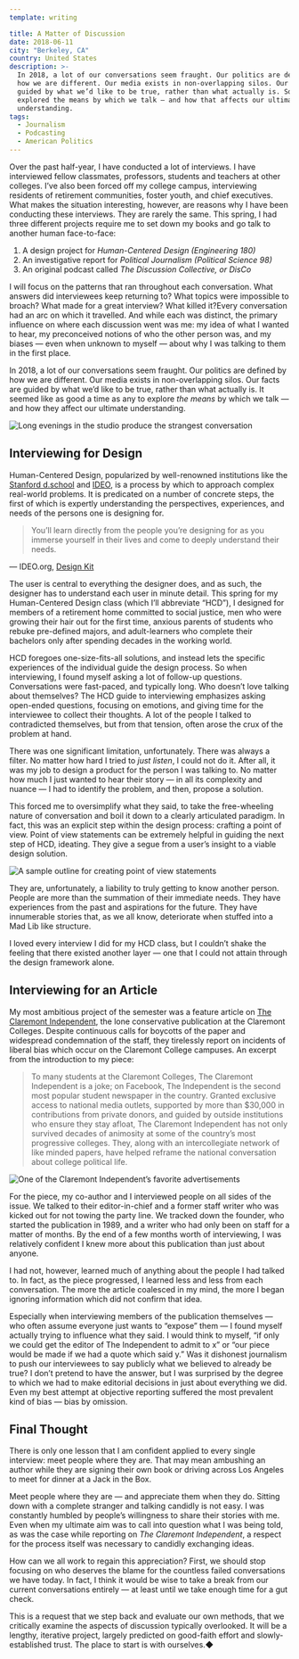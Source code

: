 ```yaml
---
template: writing

title: A Matter of Discussion
date: 2018-06-11
city: "Berkeley, CA"
country: United States
description: >-
  In 2018, a lot of our conversations seem fraught. Our politics are defined by
  how we are different. Our media exists in non-overlapping silos. Our facts are
  guided by what we’d like to be true, rather than what actually is. So I
  explored the means by which we talk — and how that affects our ultimate
  understanding.
tags:
  - Journalism
  - Podcasting
  - American Politics
---
```


Over the past half-year, I have conducted a lot of interviews. I have interviewed fellow classmates, professors, students and teachers at other colleges. I’ve also been forced off my college campus, interviewing residents of retirement communities, foster youth, and chief executives. What makes the situation interesting, however, are reasons why I have been conducting these interviews. They are rarely the same. This spring, I had three different projects require me to set down my books and go talk to another human face-to-face:

1. A design project for _Human-Centered Design (Engineering 180)_
2. An investigative report for _Political Journalism (Political Science 98)_
3. An original podcast called _The Discussion Collective, or DisCo_

I will focus on the patterns that ran throughout each conversation. What answers did interviewees keep returning to? What topics were impossible to broach? What made for a great interview? What killed it?Every conversation had an arc on which it travelled. And while each was distinct, the primary influence on where each discussion went was me: my idea of what I wanted to hear, my preconceived notions of who the other person was, and my biases — even when unknown to myself — about why I was talking to them in the first place.

In 2018, a lot of our conversations seem fraught. Our politics are defined by how we are different. Our media exists in non-overlapping silos. Our facts are guided by what we’d like to be true, rather than what actually is. It seemed like as good a time as any to explore _the means_ by which we talk — and how they affect our ultimate understanding.

![Long evenings in the studio produce the strangest conversation](/content/images/elisully.jpg "Long evenings in the studio produce the strangest conversation")

## Interviewing for Design

Human-Centered Design, popularized by well-renowned institutions like the [Stanford d.school](https://dschool.stanford.edu) and [IDEO](https://www.ideo.com), is a process by which to approach complex real-world problems. It is predicated on a number of concrete steps, the first of which is expertly understanding the perspectives, experiences, and needs of the persons one is designing for.

> You’ll learn directly from the people you’re designing for as you immerse yourself in their lives and come to deeply understand their needs.

— IDEO.org, [Design Kit](http://www.designkit.org/human-centered-design)

The user is central to everything the designer does, and as such, the designer has to understand each user in minute detail. This spring for my Human-Centered Design class (which I’ll abbreviate “HCD”), I designed for members of a retirement home committed to social justice, men who were growing their hair out for the first time, anxious parents of students who rebuke pre-defined majors, and adult-learners who complete their bachelors only after spending decades in the working world.

HCD foregoes one-size-fits-all solutions, and instead lets the specific experiences of the individual guide the design process. So when interviewing, I found myself asking a lot of follow-up questions. Conversations were fast-paced, and typically long. Who doesn’t love talking about themselves? The HCD guide to interviewing emphasizes asking open-ended questions, focusing on emotions, and giving time for the interviewee to collect their thoughts. A lot of the people I talked to contradicted themselves, but from that tension, often arose the crux of the problem at hand.

There was one significant limitation, unfortunately. There was always a filter. No matter how hard I tried to _just listen_, I could not do it. After all, it was my job to design a product for the person I was talking to. No matter how much I just wanted to hear their story — in all its complexity and nuance — I had to identify the problem, and then, propose a solution.

This forced me to oversimplify what they said, to take the free-wheeling nature of conversation and boil it down to a clearly articulated paradigm. In fact, this was an explicit step within the design process: crafting a point of view. Point of view statements can be extremely helpful in guiding the next step of HCD, ideating. They give a segue from a user’s insight to a viable design solution.

![A sample outline for creating point of view statements](/static/users.png "A sample outline for creating point of view statements")

They are, unfortunately, a liability to truly getting to know another person. People are more than the summation of their immediate needs. They have experiences from the past and aspirations for the future. They have innumerable stories that, as we all know, deteriorate when stuffed into a Mad Lib like structure.

I loved every interview I did for my HCD class, but I couldn’t shake the feeling that there existed another layer — one that I could not attain through the design framework alone.

## Interviewing for an Article

My most ambitious project of the semester was a feature article on [The Claremont Independent](https://claremontindependent.com), the lone conservative publication at the Claremont Colleges. Despite continuous calls for boycotts of the paper and widespread condemnation of the staff, they tirelessly report on incidents of liberal bias which occur on the Claremont College campuses. An excerpt from the introduction to my piece:

> To many students at the Claremont Colleges, The Claremont Independent is a joke; on Facebook, The Independent is the second most popular student newspaper in the country. Granted exclusive access to national media outlets, supported by more than \$30,000 in contributions from private donors, and guided by outside institutions who ensure they stay afloat, The Claremont Independent has not only survived decades of animosity at some of the country’s most progressive colleges. They, along with an intercollegiate network of like minded papers, have helped reframe the national conversation about college political life.

![One of the Claremont Independent’s favorite advertisements](/static/ci.png "One of the Claremont Independent’s favorite advertisements")

For the piece, my co-author and I interviewed people on all sides of the issue. We talked to their editor-in-chief and a former staff writer who was kicked out for not towing the party line. We tracked down the founder, who started the publication in 1989, and a writer who had only been on staff for a matter of months. By the end of a few months worth of interviewing, I was relatively confident I knew more about this publication than just about anyone.

I had not, however, learned much of anything about the people I had talked to. In fact, as the piece progressed, I learned less and less from each conversation. The more the article coalesced in my mind, the more I began ignoring information which did not confirm that idea.

Especially when interviewing members of the publication themselves — who often assume everyone just wants to “expose” them — I found myself actually trying to influence what they said. I would think to myself, “if only we could get the editor of The Independent to admit to x” or “our piece would be made if we had a quote which said y.” Was it dishonest journalism to push our interviewees to say publicly what we believed to already be true? I don’t pretend to have the answer, but I was surprised by the degree to which we had to make editorial decisions in just about everything we did. Even my best attempt at objective reporting suffered the most prevalent kind of bias — bias by omission.

## Final Thought

There is only one lesson that I am confident applied to every single interview: meet people where they are. That may mean ambushing an author while they are signing their own book or driving across Los Angeles to meet for dinner at a Jack in the Box.

Meet people where they are — and appreciate them when they do. Sitting down with a complete stranger and talking candidly is not easy. I was constantly humbled by people’s willingness to share their stories with me. Even when my ultimate aim was to call into question what I was being told, as was the case while reporting on _The Claremont Independent_, a respect for the process itself was necessary to candidly exchanging ideas.

How can we all work to regain this appreciation? First, we should stop focusing on who deserves the blame for the countless failed conversations we have today. In fact, I think it would be wise to take a break from our current conversations entirely — at least until we take enough time for a gut check.

This is a request that we step back and evaluate our own methods, that we critically examine the aspects of discussion typically overlooked. It will be a lengthy, iterative project, largely predicted on good-faith effort and slowly-established trust. The place to start is with ourselves.◆
